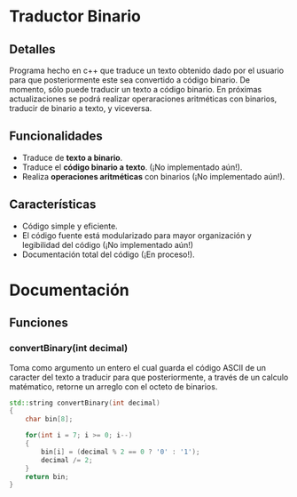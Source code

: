# Traductor Binario

## Detalles
Programa hecho en c++ que traduce un texto obtenido dado por el usuario para que posteriormente este sea convertido a código binario.
De momento, sólo puede traducir un texto a código binario. En próximas actualizaciones se podrá realizar operaraciones aritméticas con binarios, traducir de binario a texto, y viceversa.

## Funcionalidades
- Traduce de **texto a binario**.
- Traduce el **código binario a texto**. (¡No implementado aún!).
- Realiza **operaciones aritméticas** con binarios (¡No implementado aún!).

## Características
- Código simple y eficiente.
- El código fuente está modularizado para mayor organización y legibilidad del código (¡No implementado aún!)
- Documentación total del código (¡En proceso!).

# Documentación
## Funciones
### convertBinary(int decimal)
Toma como argumento un entero el cual guarda el código ASCII de un caracter del texto a traducir para que posteriormente, a través de un calculo matématico, retorne un arreglo con el octeto de binarios.
```c++
std::string convertBinary(int decimal)
{
    char bin[8];

    for(int i = 7; i >= 0; i--)
    {
        bin[i] = (decimal % 2 == 0 ? '0' : '1');
        decimal /= 2;
    }
    return bin;
}
```
